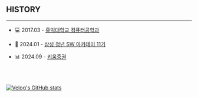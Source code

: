 
## HISTORY

----

- 💻 2017.03 - [홍익대학교 컴퓨터공학과](https://wwwce.hongik.ac.kr/dept/index.html) 

- 🏫 2024.01 - [삼성 청년 SW 아카데미 11기](https://www.ssafy.com/ksp/jsp/swp/swpMain.jsp)

- 📊 2024.09 - [키움증권](https://www3.kiwoom.com/h/main)

<br>
<br>

[![Velog's GitHub stats](https://velog-readme-stats.vercel.app/api?name=sheisalice606)](https://github.com/eungyeole/velog-readme-stats)
